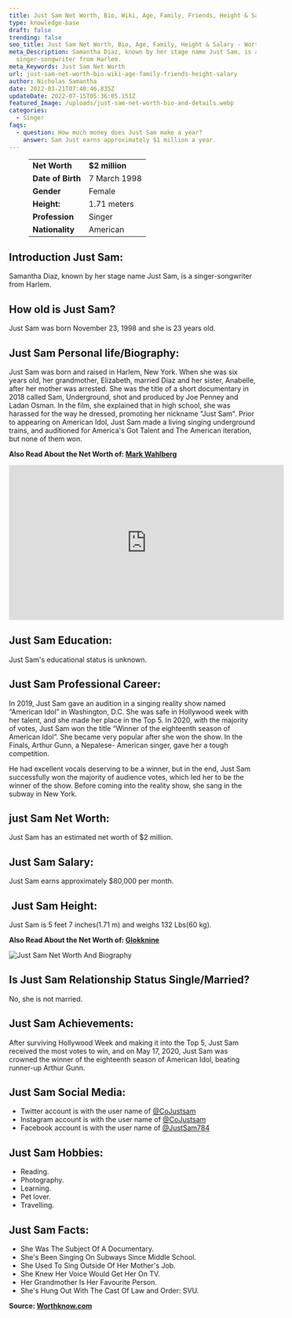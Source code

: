 ```yaml
---
title: Just Sam Net Worth, Bio, Wiki, Age, Family, Friends, Height & Salary
type: knowledge-base
draft: false
trending: false
seo_title: Just Sam Net Worth, Bio, Age, Family, Height & Salary - WorthKnow
meta_Description: Samantha Diaz, known by her stage name Just Sam, is a
  singer-songwriter from Harlem.
meta_Keywords: Just Sam Net Worth
url: just-sam-net-worth-bio-wiki-age-family-friends-height-salary
author: Nicholas Samantha
date: 2022-03-21T07:40:46.835Z
updateDate: 2022-07-15T05:36:05.151Z
featured_Image: /uploads/just-sam-net-worth-bio-and-details.webp
categories:
  - Singer
faqs:
  - question: How much money does Just Sam make a year?
    answer: Sam Just earns approximately $1 million a year.
---
```

<figure class="wp-block-table is-style-stripes">
  <table>
    <tbody>
      <tr>
        <td>
          <strong>Net Worth</strong>
        </td>
        <td>
          <strong>$2 million</strong>
        </td>
      </tr>
      <tr>
        <td>
          <strong>Date of Birth</strong>
        </td>
        <td>7 March 1998</td>
      </tr>
      <tr>
        <td>
          <strong>Gender</strong>
        </td>
        <td>Female</td>
      </tr>
      <tr>
        <td>
          <strong>Height:</strong>
        </td>
        <td>1.71 meters</td>
      </tr>
      <tr>
        <td>
          <strong>Profession</strong>
        </td>
        <td>Singer</td>
      </tr>
      <tr>
        <td>
          <strong>Nationality</strong>
        </td>
        <td>American</td>
      </tr>
    </tbody>
  </table>
</figure>

## **Introduction Just Sam:**

Samantha Diaz, known by her stage name Just Sam, is a singer-songwriter from Harlem.

## **How old is Just Sam?**

Just Sam was born November 23, 1998 and she is 23 years old.

## **Just Sam Personal life/Biography:**

Just Sam was born and raised in Harlem, New York. When she was six years old, her grandmother, Elizabeth, married Diaz and her sister, Anabelle, after her mother was arrested. She was the title of a short documentary in 2018 called Sam, Underground, shot and produced by Joe Penney and Ladan Osman. In the film, she explained that in high school, she was harassed for the way he dressed, promoting her nickname "Just Sam". Prior to appearing on American Idol, Just Sam made a living singing underground trains, and auditioned for America's Got Talent and The American iteration, but none of them won.

**Also Read About the Net Worth of: <a href="https://worthknow.com/mark-wahlberg-family-net-worth-bio-age-family-height-house-home-address-phone-number-email/" target="_blank" rel="noopener">Mark Wahlberg</a>**

<iframe width="560" height="315" src="https://www.youtube.com/embed/muOSdGYTTOU" title="YouTube video player" frameborder="0" allow="accelerometer; autoplay; clipboard-write; encrypted-media; gyroscope; picture-in-picture" allowfullscreen></iframe>

## **Just Sam Education:**

Just Sam's educational status is unknown.

## **Just Sam Professional Career:**

In 2019, Just Sam gave an audition in a singing reality show named “American Idol” in Washington, D.C. She was safe in Hollywood week with her talent, and she made her place in the Top 5. In 2020, with the majority of votes, Just Sam won the title “Winner of the eighteenth season of American Idol”. She became very popular after she won the show. In the Finals, Arthur Gunn, a Nepalese- American singer, gave her a tough competition.

He had excellent vocals deserving to be a winner, but in the end, Just Sam successfully won the majority of audience votes, which led her to be the winner of the show. Before coming into the reality show, she sang in the subway in New York. 

## **just Sam Net Worth:**

Just Sam has an estimated net worth of $2 million.

## **Just Sam Salary:**

Just Sam earns approximately $80,000 per month.

##  **Just Sam Height:**

Just Sam is 5 feet 7 inches(1.71 m) and weighs 132 Lbs(60 kg).

**Also Read About the Net Worth of: <a href="https://worthknow.com/glokknine-net-worth-bio-wiki-age-family-friends-height-salary/" target="_blank" rel="noopener">Glokknine</a>**

![Just Sam Net Worth And Biography](/uploads/just-sam-net-worth-.webp)

## **Is Just Sam Relationship Status Single/Married?**

No, she is not married.

## **Just Sam Achievements:**

After surviving Hollywood Week and making it into the Top 5, Just Sam received the most votes to win, and on May 17, 2020, Just Sam was crowned the winner of the eighteenth season of American Idol, beating runner-up Arthur Gunn.

## **Just Sam Social Media:**

* Twitter account is with the user name of <a href="https://twitter.com/CoJustsam" target="_blank" rel="nofollow" rel="noopener">@CoJustsam</a>
* Instagram account is with the user name of <a href="https://www.instagram.com/samanthadiaz/" target="_blank" rel="nofollow" rel="noopener">@CoJustsam</a>
* Facebook account is with the user name of <a href="https://web.facebook.com/JustSam784/" target="_blank" rel="nofollow" rel="noopener">@JustSam784</a>

## **Just Sam Hobbies:**

* Reading.
* Photography.
* Learning.
* Pet lover.
* Travelling.

## **Just Sam Facts:**

* She Was The Subject Of A Documentary.
* She's Been Singing On Subways Since Middle School.
* She Used To Sing Outside Of Her Mother's Job.
* She Knew Her Voice Would Get Her On TV.
* Her Grandmother Is Her Favourite Person.
* She's Hung Out With The Cast Of Law and Order: SVU.

**Source: <a href="https://worthknow.com/" target="_blank" rel="noopener">Worthknow.com</a>**